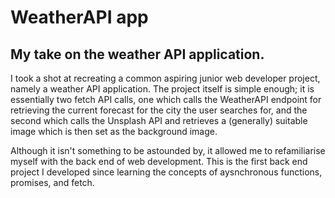 # WeatherAPI app

## My take on the weather API application.

I took a shot at recreating a common aspiring junior web developer project, namely a weather API application. The project itself is simple enough; it is essentially two fetch API calls, one which calls the WeatherAPI endpoint for retrieving the current forecast for the city the user searches for, and the second which calls the Unsplash API and retrieves a (generally) suitable image which is then set as the background image. 

Although it isn't something to be astounded by, it allowed me to refamiliarise myself with the back end of web development. This is the first back end project I developed since learning the concepts of aysnchronous functions, promises, and fetch.  
